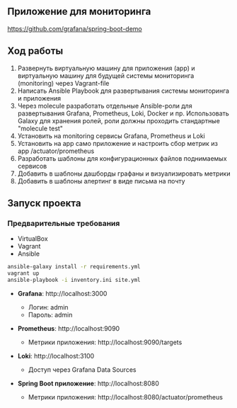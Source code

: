 ## Приложение для мониторинга
https://github.com/grafana/spring-boot-demo

## Ход работы
1. Развернуть виртуальную машину для приложения (app) и виртуальную машину для будущей системы мониторинга (monitoring) через Vagrant-file
2. Написать Ansible Playbook для развертывания системы мониторинга и приложения
3. Через molecule разработать отдельные Ansible-роли для развертывания Grafana, Prometheus, Loki, Docker и пр. Использовать Galaxy для хранения ролей, роли должны проходить стандартные "molecule test"
4. Установить на monitoring сервисы Grafana, Prometheus и Loki
5. Установить на app само приложение и настроить сбор метрик из app /actuator/prometheus
6. Разработать шаблоны для конфигурационных файлов поднимаемых сервисов
7. Добавить в шаблоны дашборды графаны и визуализировать метрики
8. Добавить в шаблоны алертинг в виде письма на почту

## Запуск проекта

### Предварительные требования
- VirtualBox
- Vagrant
- Ansible

```sh
ansible-galaxy install -r requirements.yml
vagrant up
ansible-playbook -i inventory.ini site.yml
```

- **Grafana**: http://localhost:3000
  - Логин: admin
  - Пароль: admin

- **Prometheus**: http://localhost:9090
  - Метрики приложения: http://localhost:9090/targets

- **Loki**: http://localhost:3100
  - Доступ через Grafana Data Sources

- **Spring Boot приложение**: http://localhost:8080
  - Метрики приложения: http://localhost:8080/actuator/prometheus